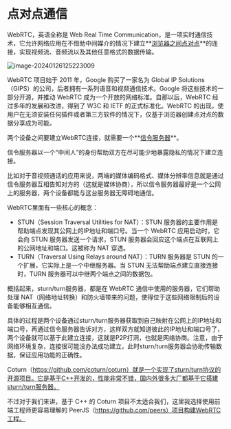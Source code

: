 # 点对点通信

WebRTC，英语全称是 Web Real Time Communication，是一项实时通信技术，它允许网络应用在不借助中间媒介的情况下建立**<u>浏览器之间点对点</u>**的连接，实现视频流、音频流以及其他任意格式的数据传输。

![image-20240126125223009](https://xiejie-typora.oss-cn-chengdu.aliyuncs.com/2024-01-26-045223.png)

WebRTC 项目始于 2011 年，Google 购买了一家名为 Global IP Solutions（GIPS）的公司，后者拥有一系列语音和视频通信技术。Google 将这些技术的一部分开源，并推动 WebRTC 成为一个开放的网络标准。自那以后，WebRTC 经过多年的发展和改进，得到了 W3C 和 IETF 的正式标准化。WebRTC 的出现，使用户在无须安装任何插件或者第三方软件的情况下，仅基于浏览器创建点对点的数据分享成为可能。



两个设备之间要建立WebRTC连接，就需要一个**<u>信令服务器</u>**。

信令服务器以一个“中间人”的身份帮助双方在尽可能少地暴露隐私的情况下建立连接。

比如对于音视频通话的应用来说，两端的媒体编码格式、媒体分辨率信息就是通过信令服务器互相告知对方的（这就是媒体协商），所以信令服务器最好是一个公网上的服务器，两个设备都能与这台服务器无障碍地通信。



WebRTC里面有一些核心的概念：

- STUN（Session Traversal Utilities for NAT）：STUN 服务器的主要作用是帮助端点发现其公网上的IP地址和端口号。当一个 WebRTC 应用启动时，它会向 STUN 服务器发送一个请求，STUN 服务器会回应这个端点在互联网上的公网地址和端口。这被称为 NAT 穿透。
- TURN（Traversal Using Relays around NAT）：TURN 服务器是 STUN 的一个扩展，它实际上是一个中继服务器。当 STUN 无法帮助端点建立直接连接时，TURN 服务器可以中继两个端点之间的数据包。

概括起来，sturn/turn服务器，都是在 WebRTC 通信中使用的服务器，它们帮助处理 NAT（网络地址转换）和防火墙带来的问题，使得位于这些网络限制后的设备能够相互通信。



具体的过程是两个设备通过sturn/turn服务器获取到自己映射在公网上的IP地址和端口号，再通过信令服务器告诉对方，这样双方就知道彼此的IP地址和端口号了，两个设备就可以基于此建立连接，这就是P2P打洞，也就是网络协商。注意，由于网络环境复杂，连接很可能没办法成功建立，此时sturn/turn服务器会协助传输数据，保证应用功能的正确性。



Coturn（https://github.com/coturn/coturn）就是一个实现了sturn/turn协议的开源项目。它是基于C++开发的，性能非常不错，国内外很多大厂都基于它搭建sturn/turn服务器。

不过对于我们来讲，基于 C++ 的 Coturn 项目不太适合我们，这里我选择使用前端工程师更容易理解的 PeerJS（https://github.com/peers）项目构建WebRTC工程。
